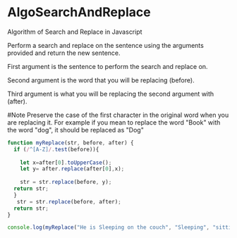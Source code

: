# AlgoSearchAndReplace
Algorithm of Search and Replace in Javascript

Perform a search and replace on the sentence using the arguments provided and return the new sentence.

First argument is the sentence to perform the search and replace on.

Second argument is the word that you will be replacing (before).

Third argument is what you will be replacing the second argument with (after).

#Note
Preserve the case of the first character in the original word when you are replacing it. For example if you mean to replace the word "Book" with the word "dog", it should be replaced as "Dog"

```javascript
function myReplace(str, before, after) {
  if (/^[A-Z]/.test(before)){
    
    let x=after[0].toUpperCase();
    let y= after.replace(after[0],x);
    
    str = str.replace(before, y);
  return str;
  }
   str = str.replace(before, after);
  return str;
}

console.log(myReplace("He is Sleeping on the couch", "Sleeping", "sitting"));
```

